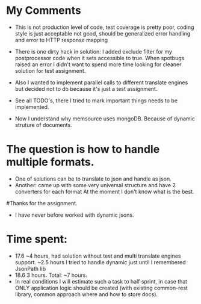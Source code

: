 # My Comments
* This is not production level of code, test coverage is pretty poor, coding style is just
acceptable not good, should be generalized error handling and error to HTTP response mapping
* There is one  dirty hack in solution: I added exclude filter for my postprocessor code when it 
sets accessible to true. When spotbugs raised an error I didn't want to spend more time looking
for cleaner solution for test assignment. 
* Also I wanted to implement parallel calls to different translate engines but decided not to
do because it's just a test assignment.
* See all TODO's, there I tried to mark important things needs to be implemented.
 
* Now I understand why memsource uses mongoDB. Because of dynamic struture of documents.

# The question is how to handle multiple formats. 
* One of solutions can be to translate to json and handle as json.
* Another: came up with some very universal structure and have 2 converters for each format
At the moment I don't know what is the best.

#Thanks for the assignment.
* I have never before worked with dynamic jsons.

# Time spent:
* 17.6 ~4 hours, had solution without test and multi translate engines support. 
        ~2.5 hours I tried to handle dynamic just until I remembered JsonPath lib
* 18.6 3 hours.
 Total: ~7 hours. 
* In real conditions I will estimate such a task to half sprint, in case that ONLY
application logic should be created (with existing common-rest library, common approach
where and how to store docs). 
